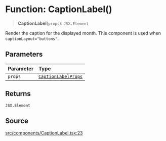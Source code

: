 # Function: CaptionLabel()

> **CaptionLabel**(`props`): `JSX.Element`

Render the caption for the displayed month. This component is used when
`captionLayout="buttons"`.

## Parameters

| Parameter | Type |
| :------ | :------ |
| `props` | [`CaptionLabelProps`](../interfaces/CaptionLabelProps.md) |

## Returns

`JSX.Element`

## Source

[src/components/CaptionLabel.tsx:23](https://github.com/gpbl/react-day-picker/blob/a604fd23887c832117da414a9c63b1b84efb97d9/src/components/CaptionLabel.tsx#L23)
